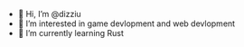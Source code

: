 - 👋 Hi, I’m @dizziu
- 👀 I’m interested in game devlopment and web devlopment
- 🌱 I’m currently learning Rust
<!---
twist34/twist34 is a ✨ special ✨ repository because its `README.md` (this file) appears on your GitHub profile.
You can click the Preview link to take a look at your changes.
--->
